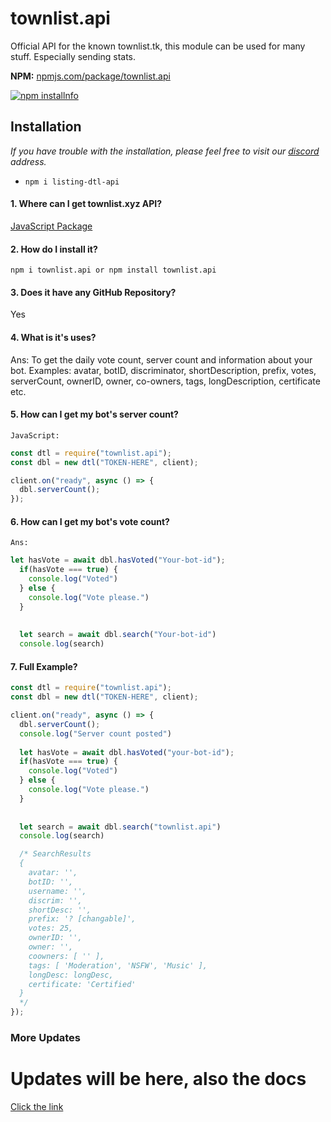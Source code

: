 # townlist.api
Official API for the known townlist.tk, this module can be used for many stuff. Especially sending stats.


**NPM:** [npmjs.com/package/townlist.api](https://www.npmjs.com/package/townlist.api/)<br>



<a href="https://nodei.co/npm/townlist.api"><img src="https://nodei.co/npm/townlist.api.png?downloads=true&stars=true" alt="npm installnfo" /></a>


## Installation
*If you have trouble with the installation, please feel free to visit our [discord](https://townlist.tk/dc) address.*
- `npm i listing-dtl-api`

#### 1. Where can I get townlist.xyz API?
  [JavaScript Package](https://www.npmjs.com/package/townlist.api)
            

#### 2. How do I install it?
 `npm i townlist.api or npm install townlist.api`
          

#### 3. Does it have any GitHub Repository?
 Yes

#### 4. What is it's uses?
  Ans: To get the daily vote count, server count and information about your bot.
Examples:  avatar, botID, discriminator, shortDescription, prefix, votes, serverCount, ownerID, owner, co-owners, tags, longDescription, certificate etc.

#### 5. How can I get my bot's server count?
  `JavaScript:`
```js
const dtl = require("townlist.api");
const dbl = new dtl("TOKEN-HERE", client);

client.on("ready", async () => {
  dbl.serverCount();
});
```

#### 6. How can I get my bot's vote count?
  `Ans:`
```js
let hasVote = await dbl.hasVoted("Your-bot-id");
  if(hasVote === true) {
    console.log("Voted")
  } else {
    console.log("Vote please.")
  }
  
  
  let search = await dbl.search("Your-bot-id")
  console.log(search)

```

#### 7. Full Example?
```js
const dtl = require("townlist.api");
const dbl = new dtl("TOKEN-HERE", client);

client.on("ready", async () => {
  dbl.serverCount();
  console.log("Server count posted")
  
  let hasVote = await dbl.hasVoted("your-bot-id");
  if(hasVote === true) {
    console.log("Voted")
  } else {
    console.log("Vote please.")
  }
  
  
  let search = await dbl.search("townlist.api")
  console.log(search)

  /* SearchResults
  {
    avatar: '',
    botID: '',
    username: '',
    discrim: '',
    shortDesc: '',
    prefix: '? [changable]',
    votes: 25,
    ownerID: '',
    owner: '',
    coowners: [ '' ],
    tags: [ 'Moderation', 'NSFW', 'Music' ],
    longDesc: longDesc,
    certificate: 'Certified'
  }
  */
});
```
### More Updates
# Updates will be here, also the docs
[Click the link](<https://api.townlist.tk>)
